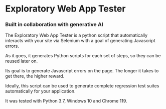 # Exploratory Web App Tester

### Built in collaboration with generative AI

The Exploratory Web App Tester is a python script that automatically interacts with your site via Selenium with a goal of generating Javascript errors.

As it goes, it generates Python scripts for each set of steps, so they can be reused later on.

Its goal is to generate Javascript errors on the page. The longer it takes to get there, the higher reward.

Ideally, this script can be used to generate complete regression test suites automatically for your application.

It was tested with Python 3.7, Windows 10 and Chrome 119.

